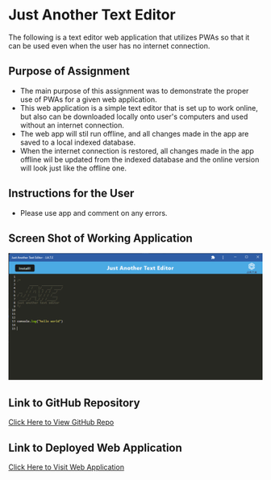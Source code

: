 # Just Another Text Editor
The following is a text editor web application that utilizes PWAs so that it can be used even when the user has no internet connection. 

## Purpose of Assignment
 - The main purpose of this assignment was to demonstrate the proper use of PWAs for a given web application. 
 - This web application is a simple text editor that is set up to work online, but also can be downloaded locally onto user's computers and used without an internet connection. 
 - The web app will stil run offline, and all changes made in the app are saved to a local indexed database. 
 - When the internet connection is restored, all changes made in the app offline wil be updated from the indexed database and the online version will look just like the offline one. 

## Instructions for the User
 - Please use app and comment on any errors.

## Screen Shot of Working Application
<img src="./client/src/images/text-editor.png" alt="screenshot of app being run"/>

## Link to GitHub Repository
[Click Here to View GitHub Repo](https://github.com/Aidan-Windebank/text-editor)

## Link to Deployed Web Application
[Click Here to Visit Web Application]()